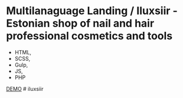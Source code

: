 # Multilanaguage Landing / Iluxsiir - Estonian shop of nail and hair professional cosmetics and tools 

- HTML,
- SCSS,
- Gulp,
- JS,
- PHP

[DEMO]([https://prokuuudin.github.io/iluxsiir/?lang=ru])
#   i l u x s i i r 
 
 
